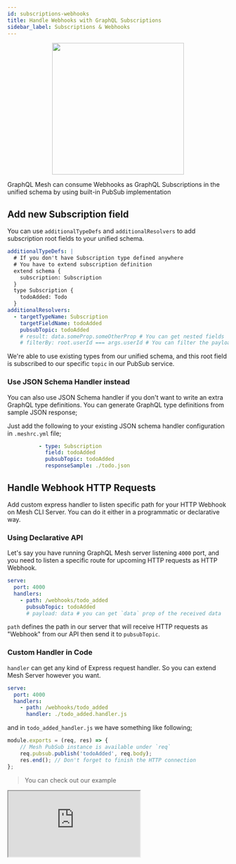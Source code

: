 ```yaml
---
id: subscriptions-webhooks
title: Handle Webhooks with GraphQL Subscriptions
sidebar_label: Subscriptions & Webhooks
---
```


<p align="center">
  <img src="https://the-guild.dev/blog-assets/graphql-mesh-subscriptions/cover.png" width="300"  />
  <br/>
</p>

GraphQL Mesh can consume Webhooks as GraphQL Subscriptions in the unified schema by using built-in PubSub implementation

## Add new Subscription field

You can use `additionalTypeDefs` and `additionalResolvers` to add subscription root fields to your unified schema.

```yml
additionalTypeDefs: |
  # If you don't have Subscription type defined anywhere
  # You have to extend subscription definition
  extend schema {
    subscription: Subscription
  }
  type Subscription {
    todoAdded: Todo
  }
additionalResolvers:
  - targetTypeName: Subscription
    targetFieldName: todoAdded
    pubsubTopic: todoAdded
    # result: data.someProp.someOtherProp # You can get nested fields
    # filterBy: root.userId === args.userId # You can filter the payload by `userId` for example
```

We're able to use existing types from our unified schema, and this root field is subscribed to our specific `topic` in our PubSub service.

### Use JSON Schema Handler instead

You can also use JSON Schema handler if you don't want to write an extra GraphQL type definitions. You can generate GraphQL type definitions from sample JSON response;

Just add the following to your existing JSON schema handler configuration in `.meshrc.yml` file;
```yml
          - type: Subscription
            field: todoAdded
            pubsubTopic: todoAdded
            responseSample: ./todo.json
```

## Handle Webhook HTTP Requests

Add custom express handler to listen specific path for your HTTP Webhook on Mesh CLI Server. You can do it either in a programmatic or declarative way.

### Using Declarative API

Let's say you have running GraphQL Mesh server listening `4000` port, and you need to listen a specific route for upcoming HTTP requests as HTTP Webhook.

```yml
serve:
  port: 4000
  handlers:
    - path: /webhooks/todo_added
      pubsubTopic: todoAdded
      # payload: data # you can get `data` prop of the received data
```

`path` defines the path in our server that will receive HTTP requests as "Webhook" from our API then send it to `pubsubTopic`.

### Custom Handler in Code

`handler` can get any kind of Express request handler. So you can extend Mesh Server however you want.

```yml
serve:
  port: 4000
  handlers:
    - path: /webhooks/todo_added
      handler: ./todo_added.handler.js
```

and in `todo_added_handler.js` we have something like following;

```js
module.exports = (req, res) => {
    // Mesh PubSub instance is available under `req`
    req.pubsub.publish('todoAdded', req.body);
    res.end(); // Don't forget to finish the HTTP connection
};
```

> You can check out our example

<iframe
     src="https://codesandbox.io/embed/github/Urigo/graphql-mesh/tree/master/examples/json-schema-subscriptions?fontsize=14&hidenavigation=1&theme=dark&module=%2F.meshrc.yml"
     style={{width:"100%", height:"500px", border:"0", borderRadius: "4px", overflow:"hidden"}}
     title="json-schema-subscriptions"
     allow="geolocation; microphone; camera; midi; vr; accelerometer; gyroscope; payment; ambient-light-sensor; encrypted-media; usb"
     sandbox="allow-modals allow-forms allow-popups allow-scripts allow-same-origin" />
